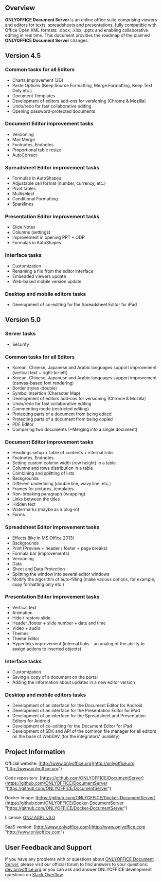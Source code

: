 ## Overview

**ONLYOFFICE Document Server** is an online office suite comprising viewers and editors for texts, spreadsheets and presentations, fully compatible with Office Open XML formats: .docx, .xlsx, .pptx and enabling collaborative editing in real time. This document provides the roadmap of the planned **ONLYOFFICE Document Server** changes.

## Version 4.5

### Common tasks for all Editors

* Charts Improvement (3D)
* Paste Options (Keep Source Formatting, Merge Formatting, Keep Text Only etc.)
* Document Templates
* Development of editors add-ons for versioning (Chrome & Mozilla)
* Undo/redo for fast collaborative editing
* Opening password-protected documents

### Document Editor improvement tasks

* Versioning
* Mail Merge
* Footnotes, Endnotes 
* Proportional table resize
* AutoCorrect

### Spreadsheet Editor improvement tasks

* Formulas in AutoShapes
* Adjustable cell format (number, currency, etc.)
* Pivot tables
* Multiselect
* Conditional Formatting
* Sparklines

### Presentation Editor improvement tasks

* Slide Notes
* Columns (settings)
* Improvement in opening PPT + ODP
* Formulas in AutoShapes

### Interface tasks

* Customization
* Renaming a file from the editor interface
* Embedded viewers update
* Web-based mobile version update

### Desktop and mobile editors tasks

* Development of co-editing for the Spreadsheet Editor for iPad

## Version 5.0

### Server tasks

* Security

### Common tasks for all Editors

* Korean, Chinese, Japanese and Arabic languages support improvement (vertical text + right-to-left) 
* Korean, Chinese, Japanese and Arabic languages support improvement (canvas-based font rendering) 
* Border styles (double)
* Symbol Insertion (Character Map)
* Development of editors add-ons for versioning (Chrome & Mozilla)
* Undo/redo for fast collaborative editing
* Commenting mode (restricted editing)
* Protecting parts of a document from being edited
* Protecting parts of a document from being copied
* PDF Editor
* Comparing two documents (+Merging into a single document)

### Document Editor improvement tasks

* Headings setup + table of contents + internal links
* Footnotes, Endnotes
* Setting custom column width (row height) in a table
* Columns and rows distribution in a table
* Combining and splitting of lists
* Backgrounds
* Different underlining (double line, wavy line, etc.)
* Frames for pictures, templates
* Non-breaking paragraph (wrapping)
* Links between the titles
* Hidden text
* Watermarks (maybe as a plug-in)
* Forms

### Spreadsheet Editor improvement tasks

* Effects (like in MS Office 2013)
* Backgrounds
* Print (Preview + header / footer + page breaks)
* Formula bar (improvements)
* Versioning
* Data
* Sheet and Data Protection
* Splitting the window into several editor windows 
* Modify the algorithm of auto-filling (make various options, for example, copy formatting only etc.)

### Presentation Editor improvement tasks

* Vertical text
* Animation
* Hide / restore slide
* Header /footer + slide number + date and time
* Video + audio
* Themes
* Theme Editor
* Hyperlinks improvement (internal links - an analog of the ability to assign actions to inserted objects)

### Interface tasks

* Customization
* Saving a copy of a document on the portal
* Adding the information about updates in a new editor version

### Desktop and mobile editors tasks

* Development of an interface for the Document Editor for Android
* Development of an interface for the Presentation Editor for iPad
* Development of an interface for the Spreadsheet and Presentation Editors for Android
* Development of co-editing for the Document Editor for iPad
* Development of SDK and API of the common file manager for all editors on the base of WebDAV (for the integrators' usability)

## Project Information

Official website: [http://www.onlyoffice.org](http://onlyoffice.org "http://www.onlyoffice.org")

Code repository: [https://github.com/ONLYOFFICE/DocumentServer](https://github.com/ONLYOFFICE/DocumentServer "https://github.com/ONLYOFFICE/DocumentServer")

Docker Image: [https://github.com/ONLYOFFICE/Docker-DocumentServer](https://github.com/ONLYOFFICE/Docker-DocumentServer "https://github.com/ONLYOFFICE/Docker-DocumentServer")

License: [GNU AGPL v3.0](https://help.onlyoffice.com/products/files/doceditor.aspx?fileid=4358397&doc=K0ZUdlVuQzQ0RFhhMzhZRVN4ZFIvaHlhUjN2eS9XMXpKR1M5WEppUk1Gcz0_IjQzNTgzOTci0 "GNU AGPL v3.0")

SaaS version: [http://www.onlyoffice.com](http://www.onlyoffice.com "http://www.onlyoffice.com")

## User Feedback and Support

If you have any problems with or questions about [ONLYOFFICE Document Server][2], please visit our official forum to find answers to your questions: [dev.onlyoffice.org][1] or you can ask and answer ONLYOFFICE development questions on [Stack Overflow][3].

  [1]: http://dev.onlyoffice.org
  [2]: https://github.com/ONLYOFFICE/DocumentServer
  [3]: http://stackoverflow.com/questions/tagged/onlyoffice 
